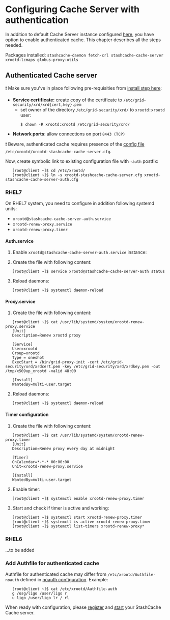 # Configuring Cache Server with authentication

In addition to default Cache Server instance configured [here](configure-cache.md), you have option to enable authenticated cache. This chapter describes all the steps needed. 

Packages installed: `stashcache-daemon fetch-crl stashcache-cache-server xrootd-lcmaps globus-proxy-utils`

## Authenticated Cache server

:heavy_exclamation_mark: Make sure you've in place following pre-requisities from [install step here](install.md):
* __Service certificate:__ create copy of the certificate to `/etc/grid-security/xrd/xrd{cert,key}.pem`
   * set owner of the directory `/etc/grid-security/xrd/` to `xrootd:xrootd` user:
      ```
      $ chown -R xrootd:xrootd /etc/grid-security/xrd/
      ```
* __Network ports__: allow connections on port `8443 (TCP)` 

:heavy_exclamation_mark: Beware, authenticated cache requires presence of the [config file](../configs/xrootd-stashcache-cache-server.cfg) `/etc/xrootd/xrootd-stashcache-cache-server.cfg`. 

Now, create symbolic link to existing configuration file with `-auth` postfix:
```
   [root@client ~]$ cd /etc/xrootd/
   [root@client ~]$ ln -s xrootd-stashcache-cache-server.cfg xrootd-stashcache-cache-server-auth.cfg
```

### RHEL7

On RHEL7 system, you need to configure in addition following systemd units:
* `xrootd@stashcache-cache-server-auth.service`
* `xrootd-renew-proxy.service`
* `xrootd-renew-proxy.timer`

#### Auth.service
1. Enable `xrootd@stashcache-cache-server-auth.service` instance:

2. Create the file with following content:
```
   [root@client ~]$ service xrootd@stashcache-cache-server-auth status
```

3. Reload daemons:
```
   [root@client ~]$ systemctl daemon-reload
```

#### Proxy.service
1. Create the file with following content:
```
   [root@client ~]$ cat /usr/lib/systemd/system/xrootd-renew-proxy.service
   [Unit]
   Description=Renew xrootd proxy

   [Service]
   User=xrootd
   Group=xrootd
   Type = oneshot
   ExecStart = /bin/grid-proxy-init -cert /etc/grid-security/xrd/xrdcert.pem -key /etc/grid-security/xrd/xrdkey.pem -out /tmp/x509up_xrootd -valid 48:00

   [Install]
   WantedBy=multi-user.target
```

2. Reload daemons:
```
   [root@client ~]$ systemctl daemon-reload
```

#### Timer configuration
1. Create the file with following content:
```
   [root@client ~]$ cat /usr/lib/systemd/system/xrootd-renew-proxy.timer
   [Unit]
   Description=Renew proxy every day at midnight
   
   [Timer]
   OnCalendar=*-*-* 00:00:00
   Unit=xrootd-renew-proxy.service
   
   [Install]
   WantedBy=multi-user.target
```

2. Enable timer:
```
   [root@client ~]$ systemctl enable xrootd-renew-proxy.timer
```

3. Start and check if timer is active and working:
```
   [root@client ~]$ systemctl start xrootd-renew-proxy.timer
   [root@client ~]$ systemctl is-active xrootd-renew-proxy.timer
   [root@client ~]$ systemctl list-timers xrootd-renew-proxy*
```

### RHEL6
...to be added

### Add Authfile for authenticated cache
Authfile for authenticated cache may differ from `/etc/xrootd/Authfile-noauth` defined in [noauth configuration](configure-cache.md). Example:
```
   [root@client ~]$ cat /etc/xrootd/Authfile-auth 
   g /osg/ligo /user/ligo r
   u ligo /user/ligo lr / rl
```

When ready with configuration, please [register](../ops/register.md) and [start](../ops/start.md) your StashCache Cache server.
